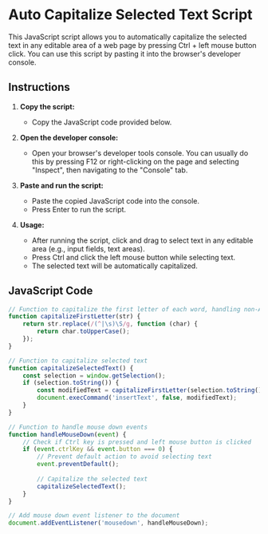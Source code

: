 # Auto Capitalize Selected Text Script

This JavaScript script allows you to automatically capitalize the selected text in any editable area of a web page by pressing Ctrl + left mouse button click. You can use this script by pasting it into the browser's developer console.

## Instructions

1. **Copy the script:**
   - Copy the JavaScript code provided below.

2. **Open the developer console:**
   - Open your browser's developer tools console. You can usually do this by pressing F12 or right-clicking on the page and selecting "Inspect", then navigating to the "Console" tab.

3. **Paste and run the script:**
   - Paste the copied JavaScript code into the console.
   - Press Enter to run the script.

4. **Usage:**
   - After running the script, click and drag to select text in any editable area (e.g., input fields, text areas).
   - Press Ctrl and click the left mouse button while selecting text.
   - The selected text will be automatically capitalized.

## JavaScript Code

```javascript
// Function to capitalize the first letter of each word, handling non-ASCII characters
function capitalizeFirstLetter(str) {
    return str.replace(/(^|\s)\S/g, function (char) {
        return char.toUpperCase();
    });
}

// Function to capitalize selected text
function capitalizeSelectedText() {
    const selection = window.getSelection();
    if (selection.toString()) {
        const modifiedText = capitalizeFirstLetter(selection.toString());
        document.execCommand('insertText', false, modifiedText);
    }
}

// Function to handle mouse down events
function handleMouseDown(event) {
    // Check if Ctrl key is pressed and left mouse button is clicked
    if (event.ctrlKey && event.button === 0) {
        // Prevent default action to avoid selecting text
        event.preventDefault();
        
        // Capitalize the selected text
        capitalizeSelectedText();
    }
}

// Add mouse down event listener to the document
document.addEventListener('mousedown', handleMouseDown);
